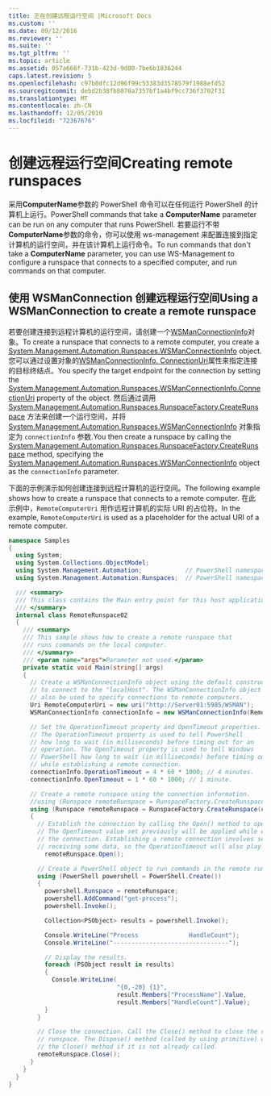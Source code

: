 ```yaml
---
title: 正在创建远程运行空间 |Microsoft Docs
ms.custom: ''
ms.date: 09/12/2016
ms.reviewer: ''
ms.suite: ''
ms.tgt_pltfrm: ''
ms.topic: article
ms.assetid: 057a666f-731b-423d-9d80-7be6b1836244
caps.latest.revision: 5
ms.openlocfilehash: c97b0dfc12d96f99c53383d3578579f1988efd52
ms.sourcegitcommit: debd2b38fb8070a7357bf1a4bf9cc736f3702f31
ms.translationtype: MT
ms.contentlocale: zh-CN
ms.lasthandoff: 12/05/2019
ms.locfileid: "72367676"
---
```

# <a name="creating-remote-runspaces"></a><span data-ttu-id="dee3e-102">创建远程运行空间</span><span class="sxs-lookup"><span data-stu-id="dee3e-102">Creating remote runspaces</span></span>

<span data-ttu-id="dee3e-103">采用**ComputerName**参数的 PowerShell 命令可以在任何运行 PowerShell 的计算机上运行。</span><span class="sxs-lookup"><span data-stu-id="dee3e-103">PowerShell commands that take a **ComputerName** parameter can be run on any computer that runs PowerShell.</span></span> <span data-ttu-id="dee3e-104">若要运行不带**ComputerName**参数的命令，你可以使用 ws-management 来配置连接到指定计算机的运行空间，并在该计算机上运行命令。</span><span class="sxs-lookup"><span data-stu-id="dee3e-104">To run commands that don't take a **ComputerName** parameter, you can use WS-Management to configure a runspace that connects to a specified computer, and run commands on that computer.</span></span>

## <a name="using-a-wsmanconnection-to-create-a-remote-runspace"></a><span data-ttu-id="dee3e-105">使用 WSManConnection 创建远程运行空间</span><span class="sxs-lookup"><span data-stu-id="dee3e-105">Using a WSManConnection to create a remote runspace</span></span>

 <span data-ttu-id="dee3e-106">若要创建连接到远程计算机的运行空间，请创建一个[WSManConnectionInfo](/dotnet/api/System.Management.Automation.Runspaces.WSManConnectionInfo)对象。</span><span class="sxs-lookup"><span data-stu-id="dee3e-106">To create a runspace that connects to a remote computer, you create a [System.Management.Automation.Runspaces.WSManConnectionInfo](/dotnet/api/System.Management.Automation.Runspaces.WSManConnectionInfo) object.</span></span> <span data-ttu-id="dee3e-107">您可以通过设置对象的[WSManConnectionInfo. ConnectionUri](/dotnet/api/System.Management.Automation.Runspaces.WSManConnectionInfo.ConnectionUri)属性来指定连接的目标终结点。</span><span class="sxs-lookup"><span data-stu-id="dee3e-107">You specify the target endpoint for the connection by setting the [System.Management.Automation.Runspaces.WSManConnectionInfo.ConnectionUri](/dotnet/api/System.Management.Automation.Runspaces.WSManConnectionInfo.ConnectionUri) property of the object.</span></span> <span data-ttu-id="dee3e-108">然后通过调用 [System.Management.Automation.Runspaces.RunspaceFactory.CreateRunspace](/dotnet/api/System.Management.Automation.Runspaces.RunspaceFactory.CreateRunspace) 方法来创建一个运行空间，并将 [System.Management.Automation.Runspaces.WSManConnectionInfo](/dotnet/api/System.Management.Automation.Runspaces.WSManConnectionInfo) 对象指定为 `connectionInfo` 参数.</span><span class="sxs-lookup"><span data-stu-id="dee3e-108">You then create a runspace by calling the [System.Management.Automation.Runspaces.RunspaceFactory.CreateRunspace](/dotnet/api/System.Management.Automation.Runspaces.RunspaceFactory.CreateRunspace) method, specifying the [System.Management.Automation.Runspaces.WSManConnectionInfo](/dotnet/api/System.Management.Automation.Runspaces.WSManConnectionInfo) object as the `connectionInfo` parameter.</span></span>

 <span data-ttu-id="dee3e-109">下面的示例演示如何创建连接到远程计算机的运行空间。</span><span class="sxs-lookup"><span data-stu-id="dee3e-109">The following example shows how to create a runspace that connects to a remote computer.</span></span> <span data-ttu-id="dee3e-110">在此示例中，`RemoteComputerUri` 用作远程计算机的实际 URI 的占位符。</span><span class="sxs-lookup"><span data-stu-id="dee3e-110">In the example, `RemoteComputerUri` is used as a placeholder for the actual URI of a remote computer.</span></span>

```csharp
namespace Samples
{
  using System;
  using System.Collections.ObjectModel;
  using System.Management.Automation;            // PowerShell namespace.
  using System.Management.Automation.Runspaces;  // PowerShell namespace.

  /// <summary>
  /// This class contains the Main entry point for this host application.
  /// </summary>
  internal class RemoteRunspace02
  {
    /// <summary>
    /// This sample shows how to create a remote runspace that
    /// runs commands on the local computer.
    /// </summary>
    /// <param name="args">Parameter not used.</param>
    private static void Main(string[] args)
    {
      // Create a WSManConnectionInfo object using the default constructor
      // to connect to the "localHost". The WSManConnectionInfo object can
      // also be used to specify connections to remote computers.
      Uri RemoteComputerUri = new uri("http://Server01:5985/WSMAN");
      WSManConnectionInfo connectionInfo = new WSManConnectionInfo(RemoteComputerUri);

      // Set the OperationTimeout property and OpenTimeout properties.
      // The OperationTimeout property is used to tell PowerShell
      // how long to wait (in milliseconds) before timing out for an
      // operation. The OpenTimeout property is used to tell Windows
      // PowerShell how long to wait (in milliseconds) before timing out
      // while establishing a remote connection.
      connectionInfo.OperationTimeout = 4 * 60 * 1000; // 4 minutes.
      connectionInfo.OpenTimeout = 1 * 60 * 1000; // 1 minute.

      // Create a remote runspace using the connection information.
      //using (Runspace remoteRunspace = RunspaceFactory.CreateRunspace())
      using (Runspace remoteRunspace = RunspaceFactory.CreateRunspace(connectionInfo))
      {
        // Establish the connection by calling the Open() method to open the runspace.
        // The OpenTimeout value set previously will be applied while establishing
        // the connection. Establishing a remote connection involves sending and
        // receiving some data, so the OperationTimeout will also play a role in this process.
          remoteRunspace.Open();

        // Create a PowerShell object to run commands in the remote runspace.
        using (PowerShell powershell = PowerShell.Create())
        {
          powershell.Runspace = remoteRunspace;
          powershell.AddCommand("get-process");
          powershell.Invoke();

          Collection<PSObject> results = powershell.Invoke();

          Console.WriteLine("Process              HandleCount");
          Console.WriteLine("--------------------------------");

          // Display the results.
          foreach (PSObject result in results)
          {
            Console.WriteLine(
                              "{0,-20} {1}",
                              result.Members["ProcessName"].Value,
                              result.Members["HandleCount"].Value);
          }
        }

        // Close the connection. Call the Close() method to close the remote
        // runspace. The Dispose() method (called by using primitive) will call
        // the Close() method if it is not already called.
        remoteRunspace.Close();
      }
    }
  }
}
```
